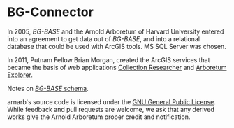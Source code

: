 BG-Connector
============

In 2005, <em>BG-BASE</em> and the Arnold Arboretum of Harvard University entered into an agreement to get data out of <em>BG-BASE</em>, and into a relational database that could be used with ArcGIS tools. MS SQL Server was chosen. 

In 2011, Putnam Fellow Brian Morgan, created the ArcGIS services that became the basis of web applications <a href="http://map.arboretum.harvard.edu/">Collection Researcher</a> and <a href="http://arboretum.harvard.edu/explorer">Arboretum Explorer</a>.

Notes on <a href="https://github.com/arnarb/aanav/blob/master/doc/bgbase.md"><em>BG-BASE</em> schema</a>.

arnarb's source code is licensed under the <a href="https://github.com/arnarb/BG-Connector/blob/master/LICENSE">GNU General Public License</a>. While feedback and pull requests are welcome, we ask that any derived works give the Arnold Arboretum proper credit and notification.  
